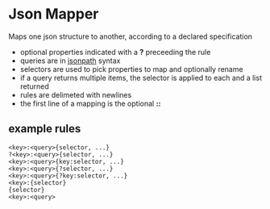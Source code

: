 # Json Mapper

Maps one json structure to another, according to a declared specification

- optional properties indicated with a **?** preceeding the rule
- queries are in [jsonpath](https://www.npmjs.com/package/jsonpath) syntax
- selectors are used to pick properties to map and optionally rename
- if a query returns multiple items, the selector is applied to each and a list returned
- rules are delimeted with newlines
- the first line of a mapping is the optional **<name>:<version>:<description>**

## example rules

```text
<key>:<query>{selector, ...}
?<key>:<query>{selector, ...}
<key>:<query>{key:selector, ...}
<key>:<query>{?selector, ...}
<key>:<query>{?key:selector, ...}
<key>:{selector}
{selector}
<key>:<query>
```
